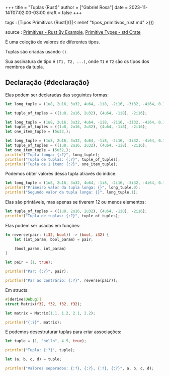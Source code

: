 +++
title = "Tuplas (Rust)"
author = ["Gabriel Rosa"]
date = 2023-11-14T07:02:00-03:00
draft = false
+++

tags
: [Tipos Primitivos (Rust)]({{< relref "tipos_primitivos_rust.md" >}})

source
: [Primitives - Rust By Example](https://doc.rust-lang.org/rust-by-example/primitives.html), [Primitive Types - std Crate](https://doc.rust-lang.org/std/#primitives)

É uma coleção de valores de diferentes tipos.

Tuplas são criadas usando `()`.

Sua assinatura de tipo é `(T1, T2, ...)`, onde `T1` e `T2` são os tipos dos membros da tupla.


## Declaração {#declaração}

Elas podem ser declaradas das seguintes formas:

<a id="code-snippet--long-tuple-declaration"></a>
```rust
let long_tuple = (1u8, 2u16, 3u32, 4u64, -1i8, -2i16, -3i32, -4i64, 0.1f32, 0.2f64, 'a', true);
```

<a id="code-snippet--tuple-of-tuples-declaration"></a>
```rust
let tuple_of_tuples = ((1u8, 2u16, 2u32), (4u64, -1i8), -2i16);
```

<a id="code-snippet--tuples-declaration"></a>
```rust
let long_tuple = (1u8, 2u16, 3u32, 4u64, -1i8, -2i16, -3i32, -4i64, 0.1f32, 0.2f64, 'a', true);
let tuple_of_tuples = ((1u8, 2u16, 2u32), (4u64, -1i8), -2i16);
let one_item_tuple = (5u32,);
```

```rust
let long_tuple = (1u8, 2u16, 3u32, 4u64, -1i8, -2i16, -3i32, -4i64, 0.1f32, 0.2f64, 'a', true);
let tuple_of_tuples = ((1u8, 2u16, 2u32), (4u64, -1i8), -2i16);
let one_item_tuple = (5u32,);
println!("Tupla longa: {:?}", long_tuple);
println!("Tupla de tuplas: {:?}", tuple_of_tuples);
println!("Tupla de 1 item: {:?}", one_item_tuple);
```

Podemos obter valores dessa tupla através do índice:

```rust
let long_tuple = (1u8, 2u16, 3u32, 4u64, -1i8, -2i16, -3i32, -4i64, 0.1f32, 0.2f64, 'a', true);
println!("Primeiro valor da tupla longa: {}", long_tuple.0);
println!("Segundo valor da tupla longa: {}", long_tuple.1);
```

Elas são printáveis, mas apenas se tiverem 12 ou menos elementos:

```rust
let tuple_of_tuples = ((1u8, 2u16, 2u32), (4u64, -1i8), -2i16);
println!("Tupla de tuplas: {:?}", tuple_of_tuples);
```

Elas podem ser usadas em funções:

```rust
fn reverse(pair: (i32, bool)) -> (bool, i32) {
    let (int_param, bool_param) = pair;

    (bool_param, int_param)
}

let pair = (1, true);

println!("Par: {:?}", pair);

println!("Par ao contrário: {:?}", reverse(pair));
```

Em structs:

```rust
#[derive(Debug)]
struct Matrix(f32, f32, f32, f32);

let matrix = Matrix(1.1, 1.2, 2.1, 2.2);

println!("{:?}", matrix);
```

E podemos desestruturar tuplas para criar associações:

```rust
let tuple = (1, "hello", 4.5, true);

println!("Tupla: {:?}", tuple);

let (a, b, c, d) = tuple;

println!("Valores separados: {:?}, {:?}, {:?}, {:?}", a, b, c, d);
```
